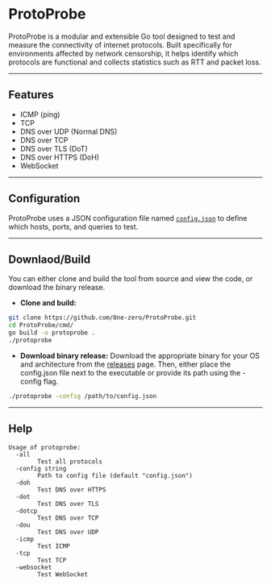 # ProtoProbe

ProtoProbe is a modular and extensible Go tool designed to test and measure the connectivity of internet protocols.
Built specifically for environments affected by network censorship, it helps identify which protocols are functional and collects statistics such as RTT and packet loss.

---

## Features
- ICMP (ping)
- TCP
- DNS over UDP (Normal DNS)
- DNS over TCP
- DNS over TLS (DoT)
- DNS over HTTPS (DoH)
- WebSocket

---

## Configuration
ProtoProbe uses a JSON configuration file named [`config.json`](https://github.com/0ne-zero/ProtoProbe/blob/main/cmd/config.json) to define which hosts, ports, and queries to test.

---
## Downlaod/Build
You can either clone and build the tool from source and view the code, or download the binary release.

- **Clone and build:**

```bash
git clone https://github.com/0ne-zero/ProtoProbe.git
cd ProtoProbe/cmd/
go build -o protoprobe .
./protoprobe
```
- **Download binary release:**
Download the appropriate binary for your OS and architecture from the [releases](https://github.com/0ne-zero/ProtoProbe/releases) page. Then, either place the config.json file next to the executable or provide its path using the -config flag.
```bash
./protoprobe -config /path/to/config.json
```

---
## Help
```
Usage of protoprobe:
  -all
        Test all protocols
  -config string
        Path to config file (default "config.json")
  -doh
        Test DNS over HTTPS
  -dot
        Test DNS over TLS
  -dotcp
        Test DNS over TCP
  -dou
        Test DNS over UDP
  -icmp
        Test ICMP
  -tcp
        Test TCP
  -websocket
        Test WebSocket
```